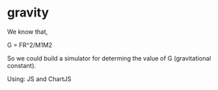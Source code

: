 # gravity

We know that, 

G = FR^2/M1M2

So we could build a simulator for determing the value of G (gravitational constant). 

Using: JS and ChartJS

